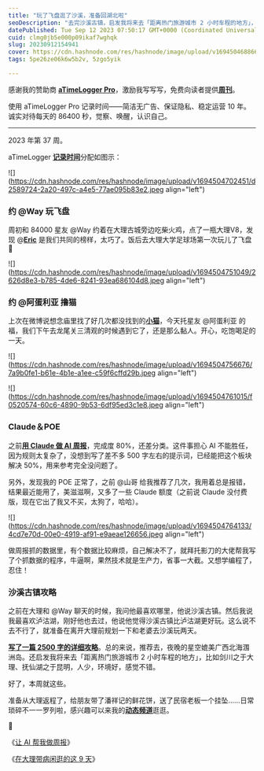 ```yaml
---
title: "玩了飞盘逛了沙溪，准备回湖北啦"
seoDescription: "去完沙溪古镇，启发我将来去「距离热门旅游城市 2 小时车程的地方」，比如剑川之于大理、抚仙湖之于昆明，人少，环境好，感觉不错。"
datePublished: Tue Sep 12 2023 07:50:17 GMT+0000 (Coordinated Universal Time)
cuid: clmg0jb5e000p09ikaf7wghqk
slug: 20230912154941
cover: https://cdn.hashnode.com/res/hashnode/image/upload/v1694504688662/1ca35bdd-40ed-49bc-8933-9a6b461bfd2b.jpeg
tags: 5pe26ze06k6w5b2v, 5zgo5yik

---
```


感谢我的赞助商 [**aTimeLogger Pro**](https://atimelogger.pro/)，激励我写写写，免费向读者提供[**周刊**](https://mp.weixin.qq.com/mp/appmsgalbum?__biz=MzI3MzU5MDA1OQ==&action=getalbum&album_id=2675015646262542337#wechat_redirect)。

使用 aTimeLogger Pro 记录时间——简洁无广告、保证隐私、稳定运营 10 年。诚实对待每天的 86400 秒，觉察、唤醒，认识自己。

---

2023 年第 37 周。

aTimeLogger [**记录时间**](https://mp.weixin.qq.com/s?__biz=MzI3MzU5MDA1OQ==&mid=2247485032&idx=1&sn=acb21dab9e80298f57f65f3a9ea3a1c7&scene=21#wechat_redirect)分配如图示：

![](https://cdn.hashnode.com/res/hashnode/image/upload/v1694504702451/d2589724-2a20-497c-a4e5-77ae095b83e2.jpeg align="left")

### **约 @Way 玩飞盘**

周初和 84000 星友 @Way 约着在大理古城旁边吃柴火鸡，点了一瓶大理V8，发现 @[**Eric**](https://weibo.com/u/2505838100) 是我们共同的榜样，太巧了。饭后去大理大学足球场第一次玩儿了飞盘 🥏

![](https://cdn.hashnode.com/res/hashnode/image/upload/v1694504751049/2626d8e3-b785-4de6-8241-93ea686104d8.jpeg align="left")

### **约 @阿蛋利亚 撸猫**

上次在微博说想念庙里找了好几次都没找到的[**小猫**](https://weibo.com/5262225303/NgFoWyIg2)，今天托星友 @阿蛋利亚 的福，我们下午去龙尾关三清观的时候遇到它了，还是那么黏人。开心，吃饱喝足的一天。

![](https://cdn.hashnode.com/res/hashnode/image/upload/v1694504756676/7a9b0fe1-b61e-4b1e-a1ee-c59f6cffd29b.jpeg align="left")

![](https://cdn.hashnode.com/res/hashnode/image/upload/v1694504761015/f0520574-60c6-4890-9b53-6df95ed3c1e8.jpeg align="left")

### **Claude＆POE**

之前[**用 Claude 做 AI 周报**](https://mp.weixin.qq.com/s?__biz=MzI3MzU5MDA1OQ==&mid=2247488073&idx=1&sn=6c18d1f9bd799622d32447e1c9f40083&chksm=eb21a00ddc56291b5a2ee43c4b0ca59c756ef29fe06e7677236cd4bd32eb0993f080b41dac31&scene=21#wechat_redirect)，完成度 80%，还差分类。这件事担心 AI 不能胜任，因为规则太复杂了，没想到写了差不多 500 字左右的提示词，已经能把这个板块解决 50%，用来参考完全没问题了。

另外，发现我的 POE 正常了，之前 @山哥 给我推荐了几次，我用着总是报错，结果最近能用了，美滋滋啊，又多了一些 Claude 额度（之前说 Claude 没付费版，现在它出了我又不买，太狗了，哈哈）。

![](https://cdn.hashnode.com/res/hashnode/image/upload/v1694504764133/4cd7e70d-00e0-4919-af91-e9aeae126656.jpeg align="left")

做周报抓的数据里，有个数据比较麻烦，自己解决不了，就拜托影刀的大佬帮我写了个抓数据的程序，牛逼啊，果然技术就是生产力，省事一大截。又想学编程了，忍住！

### **沙溪古镇攻略**

之前在大理和 @Way 聊天的时候，我问他最喜欢哪里，他说沙溪古镇。然后我说我最喜欢泸沽湖，刚好他也去过，他说他觉得沙溪古镇比泸沽湖更好玩。这么说不去不行了，就准备在离开大理前规划一下和老婆去沙溪玩两天。

[**写了一篇 2500 字的详细攻略**](https://blog.tujunjie.com/20230911232052)。总的来说，推荐去，夜晚的星空媲美广西北海涠洲岛。还启发我将来去「距离热门旅游城市 2 小时车程的地方」，比如剑川之于大理、抚仙湖之于昆明，人少，环境好，感觉不错。

好了，本周就这些。

准备从大理返程了，给朋友带了潘祥记的鲜花饼，送了民宿老板一个挂坠……日常琐碎不一一罗列啦，感兴趣可以来我的[**动态频道**](https://mp.weixin.qq.com/s?__biz=MzI3MzU5MDA1OQ==&mid=2247487599&idx=1&sn=1a4514e55dd0c84723eda32d23c5d9c3&scene=21#wechat_redirect)逛逛。

🔗

《[让 AI 帮我做周报](http://mp.weixin.qq.com/s?__biz=MzI3MzU5MDA1OQ==&mid=2247488073&idx=1&sn=6c18d1f9bd799622d32447e1c9f40083&chksm=eb21a00ddc56291b5a2ee43c4b0ca59c756ef29fe06e7677236cd4bd32eb0993f080b41dac31&scene=21#wechat_redirect)》

《[在大理带病闲逛的这 9 天](http://mp.weixin.qq.com/s?__biz=MzI3MzU5MDA1OQ==&mid=2247488053&idx=1&sn=265b34d20afd5723b06fe506d4b8de2b&chksm=eb21a071dc562967e3fabfb425e0cae584fa9a3a9038f7ea5b64a2050e1bf552015716ce2f1f&scene=21#wechat_redirect)》